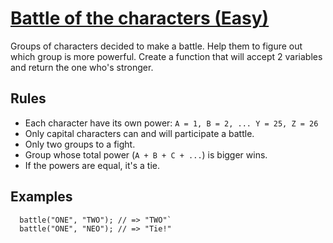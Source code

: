 # [Battle of the characters (Easy)](https://www.codewars.com/kata/battle-of-the-characters-easy "https://www.codewars.com/kata/595519279be6c575b5000016")

Groups of characters decided to make a battle. Help them to figure out which group is more powerful. Create a function that will accept 2 variables and return the one who's stronger.

## Rules

* Each character have its own power: `A = 1, B = 2, ... Y = 25, Z = 26`
* Only capital characters can and will participate a battle.
* Only two groups to a fight.
* Group whose total power (`A + B + C + ...`) is bigger wins.
* If the powers are equal, it's a tie.

## Examples

```
  battle("ONE", "TWO"); // => "TWO"`
  battle("ONE", "NEO"); // => "Tie!"
```